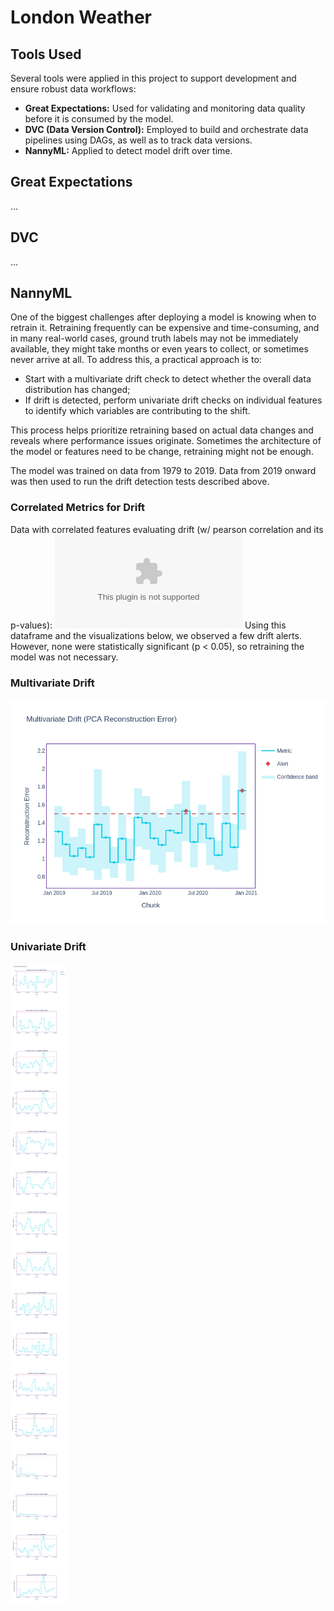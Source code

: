 # London Weather

## Tools Used
Several tools were applied in this project to support development and ensure robust data workflows:
- **Great Expectations:** Used for validating and monitoring data quality before it is consumed by the model.
- **DVC (Data Version Control):** Employed to build and orchestrate data pipelines using DAGs, as well as to track data versions.
- **NannyML:** Applied to detect model drift over time.

## Great Expectations
...
## DVC
...

## NannyML
One of the biggest challenges after deploying a model is knowing when to retrain it. Retraining frequently can be expensive and time-consuming, and in many real-world cases, ground truth labels may not be immediately available, they might take months or even years to collect, or sometimes never arrive at all.
To address this, a practical approach is to:
- Start with a multivariate drift check to detect whether the overall data distribution has changed;
- If drift is detected, perform univariate drift checks on individual features to identify which variables are contributing to the shift.

This process helps prioritize retraining based on actual data changes and reveals where performance issues originate. Sometimes the architecture of the model or features need to be change, retraining might not be enough.

The model was trained on data from 1979 to 2019. Data from 2019 onward was then used to run the drift detection tests described above.

### Correlated Metrics for Drift
Data with correlated features evaluating drift (w/ pearson correlation and its p-values): ![Drift Correlation](output/feature_drift_correlation_ranker.csv)
Using this dataframe and the visualizations below, we observed a few drift alerts. However, none were statistically significant (p < 0.05), so retraining the model was not necessary.

### Multivariate Drift
![Drift Detection Multivariate](output/multivariate.png)

### Univariate Drift
![Drift Detection Univariate](output/univariate.png)
